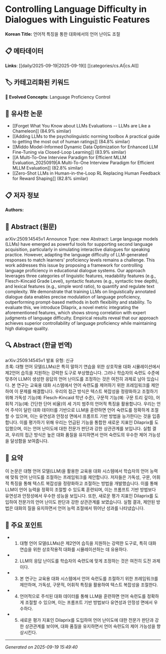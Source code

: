 
# Controlling Language Difficulty in Dialogues with Linguistic Features

**Korean Title:** 언어적 특징을 통한 대화에서의 언어 난이도 조절

## 📋 메타데이터

**Links**: [[daily/2025-09-19|2025-09-19]] [[categories/cs.AI|cs.AI]]

## 🏷️ 카테고리화된 키워드
**🚀 Evolved Concepts**: Language Proficiency Control

## 🔗 유사한 논문
- [[Forget What You Know about LLMs Evaluations -- LLMs are Like a Chameleon]] (84.9% similar)
- [[Adding LLMs to the psycholinguistic norming toolbox A practical guide to getting the most out of human ratings]] (84.8% similar)
- [[Middo Model-Informed Dynamic Data Optimization for Enhanced LLM Fine-Tuning via Closed-Loop Learning]] (83.9% similar)
- [[A Multi-To-One Interview Paradigm for Efficient MLLM Evaluation_20250919|A Multi-To-One Interview Paradigm for Efficient MLLM Evaluation]] (82.8% similar)
- [[Zero-Shot LLMs in Human-in-the-Loop RL Replacing Human Feedback for Reward Shaping]] (82.8% similar)

## 📋 저자 정보

**Authors:** 

## 📄 Abstract (원문)

arXiv:2509.14545v1 Announce Type: new 
Abstract: Large language models (LLMs) have emerged as powerful tools for supporting second language acquisition, particularly in simulating interactive dialogues for speaking practice. However, adapting the language difficulty of LLM-generated responses to match learners' proficiency levels remains a challenge. This work addresses this issue by proposing a framework for controlling language proficiency in educational dialogue systems. Our approach leverages three categories of linguistic features, readability features (e.g., Flesch-Kincaid Grade Level), syntactic features (e.g., syntactic tree depth), and lexical features (e.g., simple word ratio), to quantify and regulate text complexity. We demonstrate that training LLMs on linguistically annotated dialogue data enables precise modulation of language proficiency, outperforming prompt-based methods in both flexibility and stability. To evaluate this, we introduce Dilaprix, a novel metric integrating the aforementioned features, which shows strong correlation with expert judgments of language difficulty. Empirical results reveal that our approach achieves superior controllability of language proficiency while maintaining high dialogue quality.

## 🔍 Abstract (한글 번역)

arXiv:2509.14545v1 발표 유형: 신규  
초록: 대형 언어 모델(LLMs)은 특히 말하기 연습을 위한 상호작용 대화 시뮬레이션에서 제2언어 습득을 지원하는 강력한 도구로 부상했습니다. 그러나 학습자의 숙련도 수준에 맞추어 LLM이 생성한 응답의 언어 난이도를 조정하는 것은 여전히 ​​과제로 남아 있습니다. 본 연구는 교육용 대화 시스템에서 언어 숙련도를 제어하기 위한 프레임워크를 제안하여 이 문제를 해결합니다. 우리의 접근 방식은 텍스트 복잡성을 정량화하고 조절하기 위해 가독성 기능(예: Flesch-Kincaid 학년 수준), 구문적 기능(예: 구문 트리 깊이), 어휘적 기능(예: 간단한 단어 비율)의 세 가지 범주의 언어적 특징을 활용합니다. 우리는 언어 주석이 달린 대화 데이터를 기반으로 LLM을 훈련하면 언어 숙련도를 정확하게 조절할 수 있으며, 이는 유연성과 안정성 면에서 프롬프트 기반 방법을 능가한다는 것을 입증합니다. 이를 평가하기 위해 우리는 언급된 기능을 통합한 새로운 지표인 Dilaprix를 도입했으며, 이는 언어 난이도에 대한 전문가 판단과 강한 상관관계를 보입니다. 실험 결과, 우리의 접근 방식은 높은 대화 품질을 유지하면서 언어 숙련도의 우수한 제어 가능성을 달성함을 보여줍니다.

## 📝 요약

이 논문은 대형 언어 모델(LLM)을 활용한 교육용 대화 시스템에서 학습자의 언어 능력에 맞춰 언어 난이도를 조절하는 프레임워크를 제안합니다. 저자들은 가독성, 구문, 어휘적 특징을 통해 텍스트 복잡성을 정량화하고 조절하는 방법을 개발했습니다. 이를 통해 LLM이 언어 능력을 정확히 조절할 수 있도록 훈련되며, 이는 프롬프트 기반 방법보다 유연성과 안정성에서 우수한 성능을 보입니다. 또한, 새로운 평가 지표인 Dilaprix를 도입하여 전문가의 언어 난이도 판단과 강한 상관관계를 보였습니다. 실험 결과, 제안된 방법은 대화의 질을 유지하면서 언어 능력 조절에서 뛰어난 성과를 나타냈습니다.

## 🎯 주요 포인트

- 1. 대형 언어 모델(LLMs)은 제2언어 습득을 지원하는 강력한 도구로, 특히 대화 연습을 위한 상호작용적 대화를 시뮬레이션하는 데 유용하다.

- 2. LLM의 응답 난이도를 학습자의 숙련도에 맞게 조정하는 것은 여전히 도전 과제이다.

- 3. 본 연구는 교육용 대화 시스템에서 언어 숙련도를 조절하기 위한 프레임워크를 제안하며, 가독성, 구문적, 어휘적 특징을 활용하여 텍스트 복잡성을 조절한다.

- 4. 언어적으로 주석된 대화 데이터를 통해 LLM을 훈련하면 언어 숙련도를 정확하게 조절할 수 있으며, 이는 프롬프트 기반 방법보다 유연성과 안정성 면에서 우수하다.

- 5. 새로운 평가 지표인 Dilaprix를 도입하여 언어 난이도에 대한 전문가 판단과 강한 상관관계를 보이며, 대화 품질을 유지하면서 언어 숙련도의 제어 가능성을 향상시킨다.

---

*Generated on 2025-09-19 15:49:40*